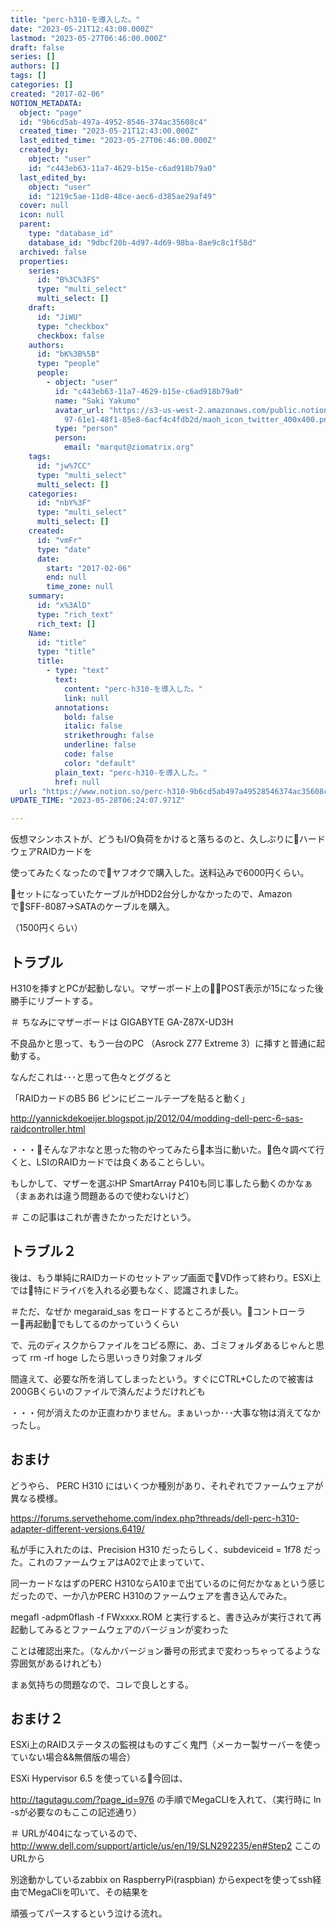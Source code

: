 ```yaml
---
title: "perc-h310-を導入した。"
date: "2023-05-21T12:43:00.000Z"
lastmod: "2023-05-27T06:46:00.000Z"
draft: false
series: []
authors: []
tags: []
categories: []
created: "2017-02-06"
NOTION_METADATA:
  object: "page"
  id: "9b6cd5ab-497a-4952-8546-374ac35608c4"
  created_time: "2023-05-21T12:43:00.000Z"
  last_edited_time: "2023-05-27T06:46:00.000Z"
  created_by:
    object: "user"
    id: "c443eb63-11a7-4629-b15e-c6ad918b79a0"
  last_edited_by:
    object: "user"
    id: "1219c5ae-11d8-48ce-aec6-d385ae29af49"
  cover: null
  icon: null
  parent:
    type: "database_id"
    database_id: "9dbcf20b-4d97-4d69-98ba-8ae9c8c1f58d"
  archived: false
  properties:
    series:
      id: "B%3C%3FS"
      type: "multi_select"
      multi_select: []
    draft:
      id: "JiWU"
      type: "checkbox"
      checkbox: false
    authors:
      id: "bK%3B%5B"
      type: "people"
      people:
        - object: "user"
          id: "c443eb63-11a7-4629-b15e-c6ad918b79a0"
          name: "Saki Yakumo"
          avatar_url: "https://s3-us-west-2.amazonaws.com/public.notion-static.com/3ad1c4\
            97-61e1-48f1-85e8-6acf4c4fdb2d/maoh_icon_twitter_400x400.png"
          type: "person"
          person:
            email: "marqut@ziomatrix.org"
    tags:
      id: "jw%7CC"
      type: "multi_select"
      multi_select: []
    categories:
      id: "nbY%3F"
      type: "multi_select"
      multi_select: []
    created:
      id: "vmFr"
      type: "date"
      date:
        start: "2017-02-06"
        end: null
        time_zone: null
    summary:
      id: "x%3AlD"
      type: "rich_text"
      rich_text: []
    Name:
      id: "title"
      type: "title"
      title:
        - type: "text"
          text:
            content: "perc-h310-を導入した。"
            link: null
          annotations:
            bold: false
            italic: false
            strikethrough: false
            underline: false
            code: false
            color: "default"
          plain_text: "perc-h310-を導入した。"
          href: null
  url: "https://www.notion.so/perc-h310-9b6cd5ab497a49528546374ac35608c4"
UPDATE_TIME: "2023-05-28T06:24:07.971Z"

---
```

<link rel="stylesheet" href="https://cdn.jsdelivr.net/npm/katex@0.16.2/dist/katex.min.css" integrity="sha384-bYdxxUwYipFNohQlHt0bjN/LCpueqWz13HufFEV1SUatKs1cm4L6fFgCi1jT643X" crossorigin="anonymous">


仮想マシンホストが、どうもI/O負荷をかけると落ちるのと、久しぶりにハードウェアRAIDカードを


使ってみたくなったのでヤフオクで購入した。送料込みで6000円くらい。


セットになっていたケーブルがHDD2台分しかなかったので、AmazonでSFF-8087->SATAのケーブルを購入。


（1500円くらい）


## トラブル


H310を挿すとPCが起動しない。マザーボード上のPOST表示が15になった後勝手にリブートする。


＃ ちなみにマザーボードは GIGABYTE GA-Z87X-UD3H


不良品かと思って、もう一台のPC （Asrock Z77 Extreme 3）に挿すと普通に起動する。


なんだこれは･･･と思って色々とググると


「RAIDカードのB5 B6 ピンにビニールテープを貼ると動く」


http://yannickdekoeijer.blogspot.jp/2012/04/modding-dell-perc-6-sas-raidcontroller.html


・・・そんなアホなと思った物のやってみたら本当に動いた。色々調べて行くと、LSIのRAIDカードでは良くあることらしい。


もしかして、マザーを選ぶHP SmartArray P410も同じ事したら動くのかなぁ（まぁあれは違う問題あるので使わないけど）


＃ この記事はこれが書きたかっただけという。


## トラブル２


後は、もう単純にRAIDカードのセットアップ画面でVD作って終わり。ESXi上では特にドライバを入れる必要もなく、認識されました。


＃ただ、なぜか megaraid_sas をロードするところが長い。コントローラー再起動でもしてるのかっていうくらい


で、元のディスクからファイルをコピる際に、あ、ゴミフォルダあるじゃんと思って rm -rf hoge したら思いっきり対象フォルダ


間違えて、必要な所を消してしまったという。すぐにCTRL+Cしたので被害は200GBくらいのファイルで済んだようだけれども


・・・何が消えたのか正直わかりません。まぁいっか･･･大事な物は消えてなかったし。


## おまけ


どうやら、 PERC H310 にはいくつか種別があり、それぞれでファームウェアが異なる模様。


https://forums.servethehome.com/index.php?threads/dell-perc-h310-adapter-different-versions.6419/


私が手に入れたのは、Precision H310 だったらしく、subdeviceid = 1f78 だった。これのファームウェアはA02で止まっていて、


同一カードなはずのPERC H310ならA10まで出ているのに何だかなぁという感じだったので、一か八かPERC H310のファームウェアを書き込んでみた。


megafl -adpm0flash -f FWxxxx.ROM と実行すると、書き込みが実行されて再起動してみるとファームウェアのバージョンが変わった


ことは確認出来た。（なんかバージョン番号の形式まで変わっちゃってるような雰囲気があるけれども）


まぁ気持ちの問題なので、コレで良しとする。


## おまけ２


ESXi上のRAIDステータスの監視はものすごく鬼門（メーカー製サーバーを使っていない場合&&無償版の場合）


ESXi Hypervisor 6.5 を使っている今回は、


http://tagutagu.com/?page_id=976 の手順でMegaCLIを入れて、（実行時に ln -sが必要なのもここの記述通り）


＃ URLが404になっているので、 http://www.dell.com/support/article/us/en/19/SLN292235/en#Step2 ここのURLから


別途動かしているzabbix on RaspberryPi(raspbian) からexpectを使ってssh経由でMegaCliを叩いて、その結果を


頑張ってパースするという泣ける流れ。


